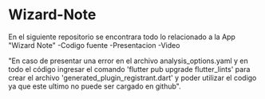 # Wizard-Note
En el siguiente repositorio se encontrara todo lo relacionado a la App "Wizard Note" 
-Codigo fuente 
-Presentacion 
-Video 

"En caso de presentar una error en el archivo analysis_options.yaml 
y en todo el código ingresar el comando 'flutter pub upgrade flutter_lints' 
para crear el archivo 'generated_plugin_registrant.dart' y 
poder utilizar el codigo ya que este ultimo no puede ser cargado en github". 
